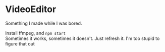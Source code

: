 # VideoEditor
Something I made while I was bored.

Install ffmpeg, and `npm start`  
Sometimes it works, sometimes it doesn't. Just refresh it. I'm too stupid to figure that out
